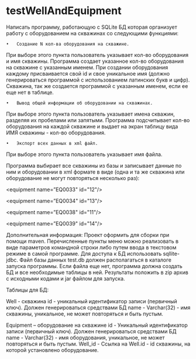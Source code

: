 # testWellAndEquipment

Написать программу, работающую с SQLite  БД которая организует работу с оборудованием на скважинах со следующими функциями:
	
	•	Создание N кол-ва оборудования на скважине.
При выборе этого пункта пользователь указывает кол-во оборудования и имя скважины.
Программа создает указанное кол-во оборудования на скважине с указанным именем. При создании оборудования каждому присваивается свой id и свое уникальное имя (должно генерироваться программой с использованием латинских букв и цифр).
Скважина, так же создается программой с указанным именем, если ее еще нет в таблице.
	
	•	Вывод общей информации об оборудовании на скважинах.
При выборе этого пункта пользователь указывает имена скважин, разделяя их пробелами или запятыми.
Программа подсчитывает кол-во оборудования на каждой скважине и выдает на экран таблицу вида ИМЯ скважины - кол-во оборудования.
	
	•	Экспорт всех данных в xml файл.
При выборе этого пункта пользователь указывает имя файла.

Программа выбирает все скважины из базы и записывает данные по ним и оборудовании  в xml формате в виде (одна и та же скважина или оборудование не могут повторяться несколько раз):

<dbinfo>
	
<well name="АААА"  id="123">

<equipment name=”EQ0033" id="12"/>
				
<equipment name=”EQ0034" id="13"/>
	
</well>
	
<well name="BBBB"  id="124">
	
<equipment name=”EQ0038" id="11"/>
				
<equipment name=”EQ0039" id="14"/>
	
</well>
	
</dbinfo >

Дополнительная информация:
Проект оформить для сборки при помощи maven.
Перечисленные пункты меню можно реализовать в виде параметров командной строки либо путем ввода в текстовом режиме в самой программе.
Для доступа к БД использовать sqllite-jdbc.
Файл базы данных test.db должен располагаться в каталоге запуска программы.
Если файла еще нет, программа должна создать БД и все необходимые таблицы в ней.
Результаты положить в zip архив с исходными кодами и jar файлом для запуска.

Таблицы для БД:

Well - скважина
id - уникальный идентификатор записи (первичный ключ). Должен генерироваться средствами БД
name - Varchar(32) - имя скважины, уникальное, не может повторяться и быть пустым.

Equipment – оборудование на скважине
id - Уникальный идентификатор записи (первичный ключ). Должен генерироваться средствами БД
name - Varchar(32) - имя оборудования, уникальное, не может повторяться и быть пустым.
Well_id - Ссылка на Well.id - id скважины, на которой установлено оборудование.



